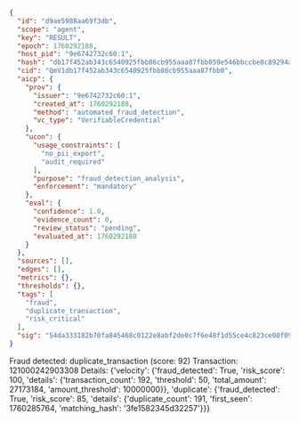 ```json
{
  "id": "d9ae5988aa69f3db",
  "scope": "agent",
  "key": "RESULT",
  "epoch": 1760292188,
  "host_pid": "9e6742732c60:1",
  "hash": "db17f452ab343c6540925fbb86cb955aaa87fbb059e546bbccbe8c89294a1bb5",
  "cid": "QmV1db17f452ab343c6540925fbb86cb955aaa87fbb0",
  "aicp": {
    "prov": {
      "issuer": "9e6742732c60:1",
      "created_at": 1760292188,
      "method": "automated_fraud_detection",
      "vc_type": "VerifiableCredential"
    },
    "ucon": {
      "usage_constraints": [
        "no_pii_export",
        "audit_required"
      ],
      "purpose": "fraud_detection_analysis",
      "enforcement": "mandatory"
    },
    "eval": {
      "confidence": 1.0,
      "evidence_count": 0,
      "review_status": "pending",
      "evaluated_at": 1760292188
    }
  },
  "sources": [],
  "edges": [],
  "metrics": {},
  "thresholds": {},
  "tags": [
    "fraud",
    "duplicate_transaction",
    "risk_critical"
  ],
  "sig": "54da333182b70fa845468c0122e8abf2de0c7f6e48f1d55ce4c823ce00f09eb0"
}
```

Fraud detected: duplicate_transaction (score: 92)
Transaction: 121000242903308
Details: {'velocity': {'fraud_detected': True, 'risk_score': 100, 'details': {'transaction_count': 192, 'threshold': 50, 'total_amount': 27173184, 'amount_threshold': 10000000}}, 'duplicate': {'fraud_detected': True, 'risk_score': 85, 'details': {'duplicate_count': 191, 'first_seen': 1760285764, 'matching_hash': '3fe1582345d32257'}}}